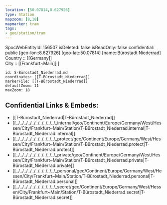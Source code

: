 ```yaml
---
location: [50.07814,8.627926] 
type: Station 
mapzoom: [8,18] 
mapmarker: tram 
tags:
- geo/station/tram
---
```

SpocWebEntityId: 156507
isDeleted: false
isReadOnly: false
confidential: public
[geo-lon::8.627926] 
[geo-lat::50.07814] 
[name::Bürostadt Niederrad] 
Country :: [[Germany]]  
City :: [[Frankfurt~Main]] ] 


```leaflet
id: S-Bürostadt_Niederrad.md
coordinates: [[T-Bürostadt_Niederrad]] 
markerFile: [[T-Bürostadt_Niederrad]] 
defaultZoom: 11 
maxZoom: 18
```


## Confidential Links & Embeds: 
- [[T-Bürostadt_Niederrad|T-Bürostadt_Niederrad]] 
- [[../../../../../../../../../../_internal/geo/Continent/Europe/Germany/West/Hessen/City/Frankfurt~Main/Station/T-Bürostadt_Niederrad.internal|T-Bürostadt_Niederrad.internal]] 
- [[../../../../../../../../../../_protect/geo/Continent/Europe/Germany/West/Hessen/City/Frankfurt~Main/Station/T-Bürostadt_Niederrad.protect|T-Bürostadt_Niederrad.protect]] 
- [[../../../../../../../../../../_private/geo/Continent/Europe/Germany/West/Hessen/City/Frankfurt~Main/Station/T-Bürostadt_Niederrad.private|T-Bürostadt_Niederrad.private]] 
- [[../../../../../../../../../../_personal/geo/Continent/Europe/Germany/West/Hessen/City/Frankfurt~Main/Station/T-Bürostadt_Niederrad.personal|T-Bürostadt_Niederrad.personal]] 
- [[../../../../../../../../../../_secret/geo/Continent/Europe/Germany/West/Hessen/City/Frankfurt~Main/Station/T-Bürostadt_Niederrad.secret|T-Bürostadt_Niederrad.secret]] 
